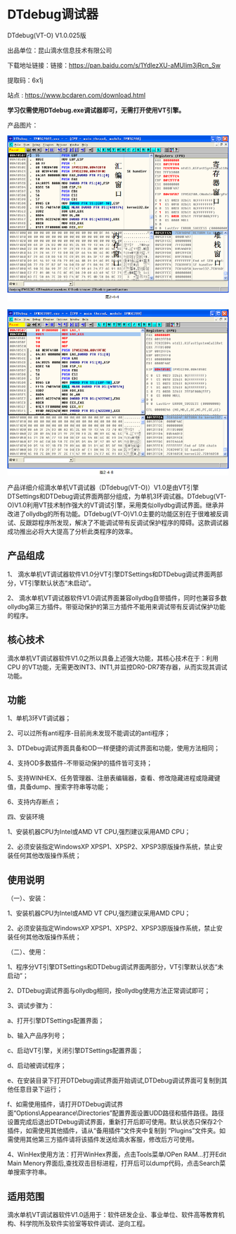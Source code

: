# DTdebug调试器

DTdebug(VT-O) V1.0.025版


出品单位：昆山滴水信息技术有限公司


下载地址链接：链接：<https://pan.baidu.com/s/1YdlezXU-aMUlim3jRcn_Sw>

提取码：6x1j

站点 : <https://www.bcdaren.com/download.html>

**学习仅需使用DTdebug.exe调试器即可，无需打开使用VT引擎。**

产品图片：

![20191127_143451_68](image/20191127_143451_68.png)

![20191127_143509_94](image/20191127_143509_94.png)


产品详细介绍滴水单机VT调试器（DTdebug(VT-O)）V1.0是由VT引擎 DTSettings和DTDebug调试界面两部分组成，为单机3环调试器。DTdebug(VT-O)V1.0利用VT技术制作强大的VT调试引擎，采用类似ollydbg调试界面。继承并改进了ollydbg的所有功能。DTdebug(VT-O)V1.0主要的功能区别在于很难被反调试、反跟踪程序所发现，解决了不能调试带有反调试保护程序的障碍。这款调试器成功推出必将大大提高了分析此类程序的效率。

## 产品组成

1、 滴水单机VT调试器软件V1.0分VT引擎DTSettings和DTDebug调试界面两部分，VT引擎默认状态“未启动”。

2、 滴水单机VT调试器软件V1.0调试界面兼容ollydbg自带插件，同时也兼容多数ollydbg第三方插件。带驱动保护的第三方插件不能用来调试带有反调试保护功能的程序。

## 核心技术

滴水单机VT调试器软件V1.0之所以具备上述强大功能，其核心技术在于：利用 CPU 的VT功能，无需更改INT3、INT1,并监控DR0-DR7寄存器，从而实现其调试功能。

## 功能

1、单机3环VT调试器；

2、可以过所有anti程序-目前尚未发现不能调试的anti程序；

3、DTDebug调试界面具备和OD一样便捷的调试界面和功能，使用方法相同；

4、支持OD多数插件-不带驱动保护的插件皆可支持；

5、支持WINHEX、任务管理器、注册表编辑器，查看、修改隐藏进程或隐藏键值，具备dump、搜索字符串等功能；

6、支持内存断点；

四、安装环境

1、安装机器CPU为Intel或AMD VT CPU,强烈建议采用AMD CPU；

2、必须安装指定WindowsXP XPSP1、XPSP2、XPSP3原版操作系统，禁止安装任何其他改版操作系统；

## 使用说明

（一）、安装：

1、安装机器CPU为Intel或AMD VT CPU,强烈建议采用AMD CPU；

2、必须安装指定WindowsXP XPSP1、XPSP2、XPSP3原版操作系统，禁止安装任何其他改版操作系统；

（二）、使用：

1、程序分VT引擎DTSettings和DTDebug调试界面两部分，VT引擎默认状态“未启动”；

2、DTDebug调试界面与ollydbg相同，按ollydbg使用方法正常调试即可；

3、调试步骤为：

a、打开引擎DTSettings配置界面；

b、输入产品序列号；

c、启动VT引擎，关闭引擎DTSettings配置界面；

d、启动被调试程序；

e、在安装目录下打开DTDebug调试界面开始调试,DTDebug调试界面可复制到其他任意目录下运行；

f、如需使用插件，请打开DTDebug调试界面“Options\Appearance\Directories”配置界面设置UDD路径和插件路径。路径设置完成后退出DTDebug调试界面，重新打开后即可使用。默认状态只保存2个插件，如需使用其他插件，请从“备用插件”文件夹中复制到 “Plugins”文件夹。如需使用其他第三方插件请将该插件发送给滴水客服，修改后方可使用。

4、WinHex使用方法：打开WinHex界面，点击Tools菜单/OPen RAM...打开Edit Main Menory界面后,查找双击目标进程，打开后可以dump代码，点击Search菜单搜索字符串。

## 适用范围

滴水单机VT调试器软件V1.0适用于：软件研发企业、事业单位、软件高等教育机构、科学院所及软件实验室等软件调试、逆向工程。
